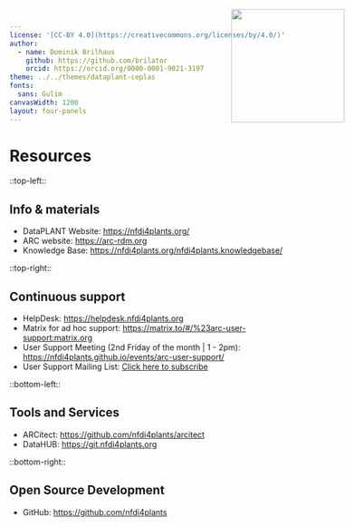 ```yaml
---
license: '[CC-BY 4.0](https://creativecommons.org/licenses/by/4.0/)'
author:
  - name: Dominik Brilhaus
    github: https://github.com/brilator
    orcid: https://orcid.org/0000-0001-9021-3197
theme: ../../themes/dataplant-ceplas
fonts:
  sans: Gulim
canvasWidth: 1200
layout: four-panels
---
```


# Resources

::top-left::

## Info & materials

- DataPLANT Website: https://nfdi4plants.org/
- ARC website: https://arc-rdm.org
- Knowledge Base: https://nfdi4plants.org/nfdi4plants.knowledgebase/  

::top-right::

## Continuous support

- HelpDesk: https://helpdesk.nfdi4plants.org
- Matrix for ad hoc support: https://matrix.to/#/%23arc-user-support:matrix.org
- User Support Meeting (2nd Friday of the month | 1 - 2pm): https://nfdi4plants.github.io/events/arc-user-support/
- User Support Mailing List: <a href="mailto:arc-user-support-join@lists.nfdi.de?subject=subscribe&body=Hit send on this email to join the ARC user support mailing list">Click here to subscribe</a>

::bottom-left::

## Tools and Services

- ARCitect: https://github.com/nfdi4plants/arcitect
- DataHUB: https://git.nfdi4plants.org

::bottom-right::

## Open Source Development

- GitHub: https://github.com/nfdi4plants 



<img src='/images-tm/dataplant/DataPLANT_logo_bg_transparent.svg'
    style="
    position: absolute;
    top: 40px;
    right: 140px;
    width:200px;"
/>
  